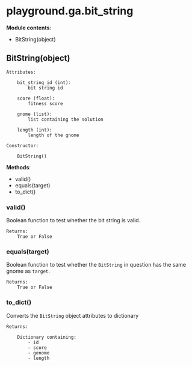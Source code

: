 # playground.ga.bit_string

**Module contents**:
- BitString(object)


## BitString(object)

    Attributes:

        bit_string_id (int):
            bit string id

        score (float):
            fitness score

        gnome (list):
            list containing the solution

        length (int):
            length of the gnome

    Constructor:

        BitString()


**Methods**:
- valid()
- equals(target)
- to_dict()


### valid()
Boolean function to test whether the bit string is valid.

    Returns:
        True or False


### equals(target)
Boolean function to test whether the `BitString` in question has the same gnome
as `target`.

    Returns:
        True or False


### to_dict()
Converts the `BitString` object attributes to dictionary

    Returns:

        Dictionary containing:
            - id
            - score
            - genome
            - length
